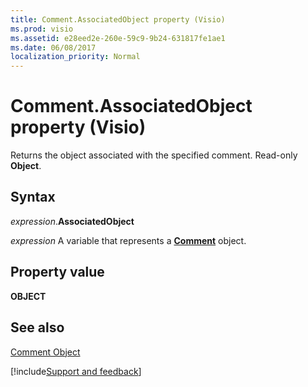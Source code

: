 ```yaml
---
title: Comment.AssociatedObject property (Visio)
ms.prod: visio
ms.assetid: e28eed2e-260e-59c9-9b24-631817fe1ae1
ms.date: 06/08/2017
localization_priority: Normal
---
```



# Comment.AssociatedObject property (Visio)

Returns the object associated with the specified comment. Read-only  **Object**.


## Syntax

_expression_.**AssociatedObject**

_expression_ A variable that represents a **[Comment](Visio.Comment.md)** object.


## Property value

 **OBJECT**


## See also


[Comment Object](Visio.comment.md)

[!include[Support and feedback](~/includes/feedback-boilerplate.md)]